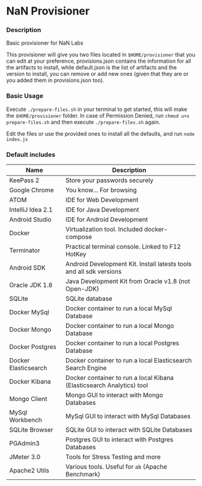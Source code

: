 # NaN Provisioner
### Description
Basic provisioner for NaN Labs

This provisioner will give you two files located in `$HOME/provisioner` that you can edit at your preference, provisions.json contains the information for all the artifacts to install, while default.json is the list of artifacts and the version to install, you can remove or add new ones (given that they are or you added them in provisions.json too).

### Basic Usage
Execute `./prepare-files.sh` in your terminal to get started, this will make the `$HOME/provisioner` folder.
In case of Permission Denied, run `chmod u+x prepare-files.sh` and then execute `./prepare-files.sh` again.

Edit the files or use the provided ones to install all the defaults, and run `node index.js`


### Default includes

| Name | Description |
| --- | --- |
| KeePass 2 | Store your passwords securely |
| Google Chrome | You know... For browsing |
| ATOM | IDE for Web Development |
| IntelliJ Idea 2.1 | IDE for Java Development |
| Android Studio | IDE for Android Development |
| Docker | Virtualization tool. Included docker-compose |
| Terminator | Practical terminal console. Linked to F12 HotKey |
| Android SDK | Android Development Kit. Install latests tools and all sdk versions |
| Oracle JDK 1.8 | Java Development Kit from Oracle v1.8 (not Open-JDK) |
| SQLite | SQLite database |
| Docker MySql | Docker container to run a local MySql Database |
| Docker Mongo | Docker container to run a local Mongo Database |
| Docker Postgres | Docker container to run a local Postgres Database |
| Docker Elasticsearch | Docker container to run a local Elasticsearch Search Engine |
| Docker Kibana | Docker container to run a local Kibana (Elasticsearch Analytics) tool |
| Mongo Client | Mongo GUI to interact with Mongo Databases |
| MySql Workbench | MySql GUI to interact with MySql Databases |
| SQLite Browser | SQLite GUI to interact with SQLite Databases |
| PGAdmin3 | Postgres GUI to interact with Postgres Databases |
| JMeter 3.0 | Tools for Stress Testing and more |
| Apache2 Utils | Various tools. Useful for `ab` (Apache Benchmark) |
